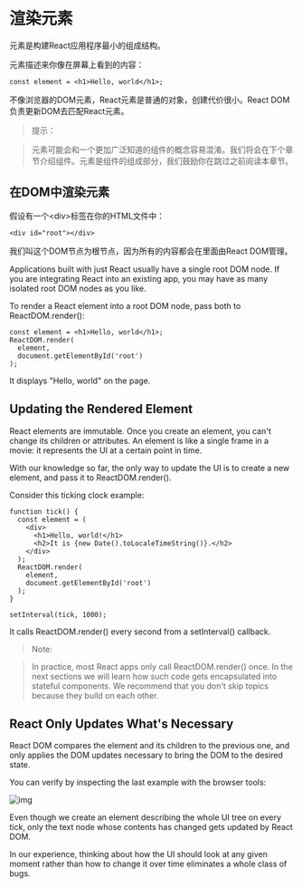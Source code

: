 # __渲染元素__
元素是构建React应用程序最小的组成结构。

元素描述来你像在屏幕上看到的内容：
```
const element = <h1>Hello, world</h1>;
```
不像浏览器的DOM元素，React元素是普通的对象，创建代价很小。React DOM负责更新DOM去匹配React元素。

> 提示：

> 元素可能会和一个更加广泛知道的组件的概念容易混淆。我们将会在下个章节介绍组件。元素是组件的组成部分，我们鼓励你在跳过之前阅读本章节。

## __在DOM中渲染元素__

假设有一个\<div\>标签在你的HTML文件中：

```
<div id="root"></div>
```

我们叫这个DOM节点为根节点，因为所有的内容都会在里面由React DOM管理。

Applications built with just React usually have a single root DOM node. If you are integrating React into an existing app, you may have as many isolated root DOM nodes as you like.

To render a React element into a root DOM node, pass both to ReactDOM.render():

```
const element = <h1>Hello, world</h1>;
ReactDOM.render(
  element,
  document.getElementById('root')
);
```

It displays "Hello, world" on the page.

## __Updating the Rendered Element__

React elements are immutable. Once you create an element, you can't change its children or attributes. An element is like a single frame in a movie: it represents the UI at a certain point in time.

With our knowledge so far, the only way to update the UI is to create a new element, and pass it to ReactDOM.render().

Consider this ticking clock example:
```
function tick() {
  const element = (
    <div>
      <h1>Hello, world!</h1>
      <h2>It is {new Date().toLocaleTimeString()}.</h2>
    </div>
  );
  ReactDOM.render(
    element,
    document.getElementById('root')
  );
}

setInterval(tick, 1000);
```

It calls ReactDOM.render() every second from a setInterval() callback.

> Note:

> In practice, most React apps only call ReactDOM.render() once. In the next sections we will learn how such code gets encapsulated into stateful components.
We recommend that you don't skip topics because they build on each other.

## __React Only Updates What's Necessary__

React DOM compares the element and its children to the previous one, and only applies the DOM updates necessary to bring the DOM to the desired state.

You can verify by inspecting the last example with the browser tools:

![img](https://reactjs.org/c158617ed7cc0eac8f58330e49e48224.gif)

Even though we create an element describing the whole UI tree on every tick, only the text node whose contents has changed gets updated by React DOM.

In our experience, thinking about how the UI should look at any given moment rather than how to change it over time eliminates a whole class of bugs.